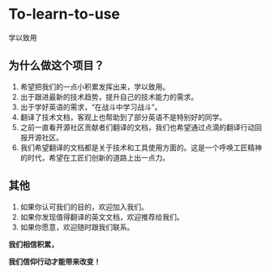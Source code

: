 # To-learn-to-use
学以致用

## 为什么做这个项目？
1. 希望把我们的一点小积累发挥出来，学以致用。
2. 出于跟进最新的技术趋势，提升自己的技术能力的需求。
3. 出于学好英语的需求，“在战斗中学习战斗”。
4. 翻译了技术文档，客观上也帮助到了部分英语不是特别好的同学。
5. 之前一直看开源社区贡献者们翻译的文档，我们也希望通过点滴的翻译行动回报开源社区。
6. 我们希望翻译的文档都是关于技术和工具使用方面的。这是一个呼唤工匠精神的时代，希望在工匠们创新的道路上出一点力。

## 其他
1. 如果你认可我们的目的，欢迎加入我们。
2. 如果你发现值得翻译的英文文档，欢迎推荐给我们。
3. 如果你愿意，欢迎随时跟我们联系。


**我们相信积累，**

**我们信仰行动才能带来改变！**
